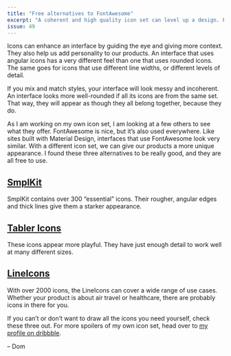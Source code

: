 ```yaml
---
title: "Free alternatives to FontAwesome"
excerpt: "A coherent and high quality icon set can level up a design. FontAwesome is good, but there are alternatives."
issue: 49
---
```

Icons can enhance an interface by guiding the eye and giving more context. They also help us add personality to our products. An interface that uses angular icons has a very different feel than one that uses rounded icons. The same goes for icons that use different line widths, or different levels of detail.

If you mix and match styles, your interface will look messy and incoherent. An interface looks more well-rounded if all its icons are from the same set. That way, they will appear as though they all belong together, because they do.

As I am working on my own icon set, I am looking at a few others to see what they offer. FontAwesome is nice, but it’s also used everywhere. Like sites built with Material Design, interfaces that use FontAwesome look very similar. With a different icon set, we can give our products a more unique appearance. I found these three alternatives to be really good, and they are all free to use.


## [SmplKit](https://www.smplkit.com)

SmplKit contains over 300 “essential” icons. Their rougher, angular edges and thick lines give them a starker appearance.

## [Tabler Icons](https://tablericons.com)

These icons appear more playful. They have just enough detail to work well at many different sizes.

## [LineIcons](https://lineicons.com/icons/)

With over 2000 icons, the LineIcons can cover a wide range of use cases. Whether your product is about air travel or healthcare, there are probably icons in there for you.


If you can’t or don’t want to draw all the icons you need yourself, check these three out. For more spoilers of my own icon set, head over to [my profile on dribbble](https://dribbble.com/domhabersack).

– Dom
